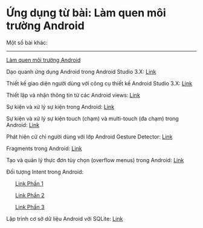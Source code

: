 # Ứng dụng từ bài: Làm quen môi trường Android

Một số bài khác:
***
<a href="https://github.com/tiendatmagic/helloworldandroid">Làm quen môi trường Android</a>

Dạo quanh ứng dụng Android trong Android Studio 3.X: 
<a href="https://github.com/tiendatmagic/daoquanhandroid">Link</a>

Thiết kế giao diện người dùng với công cụ thiết kế Android Studio 3.X: 
<a href="https://github.com/tiendatmagic/LayoutSample">Link</a>

Thiết lập và nhận thông tin từ các Android views: 
<a href="https://github.com/tiendatmagic/MyFirstAndroidApplication">Link</a>

Sự kiện và xử lý sự kiện trong Android: 
<a href="https://github.com/tiendatmagic/androidbasicview">Link</a>

Sự kiện và xử lý sự kiện touch (chạm) và multi-touch (đa chạm) trong Android: 
<a href="https://github.com/tiendatmagic/MotionEvent">Link</a>

Phát hiện cử chỉ người dùng với lớp Android Gesture Detector: 
<a href="https://github.com/tiendatmagic/CommonGestures">Link</a>

Fragments trong Android: 
<a href="https://github.com/tiendatmagic/FragmentExample">Link</a>

Tạo và quản lý thực đơn tùy chọn (overflow menus) trong Android: 
<a href="https://github.com/tiendatmagic/Menu_example_android">Link</a>

Đối tượng Intent trong Android: 
      
<ul>
	
<a href="https://github.com/tiendatmagic/ExplicitIntent">Link Phần 1</a>
	
<a href="https://github.com/tiendatmagic/ImplicitIntent">Link Phần 2</a>
	
<a href="https://github.com/tiendatmagic/SendBroadcast">Link Phần 3</a>
	
</ul>

Lập trình cơ sở dữ liệu Android với SQLite: 
<a href="https://github.com/tiendatmagic/SQLiteDemoApplication">Link</a>
